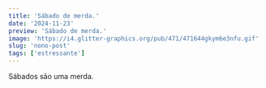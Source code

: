 ```yaml
---
title: 'Sábado de merda.'
date: '2024-11-23'
preview: 'Sábado de merda.'
image: 'https://i4.glitter-graphics.org/pub/471/471644gkym6e3nfu.gif'
slug: 'nono-post'
tags: ['estressante']
---
```


Sábados são uma merda.
